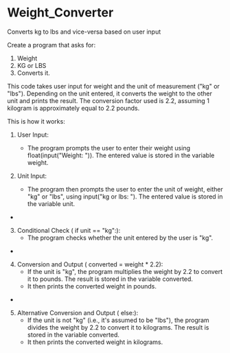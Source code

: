 # Weight_Converter
Converts kg to lbs and vice-versa based on user input

Create a program that asks for:

1) Weight
2) KG or LBS
3) Converts it.

This code takes user input for weight and the unit of measurement ("kg" or "lbs"). Depending on the unit entered, it converts the weight to the other unit and prints the result. The conversion factor used is 2.2, assuming 1 kilogram is approximately equal to 2.2 pounds.

This is how it works:


1. User Input:
	- The program prompts the user to enter their weight using float(input("Weight: ")). The entered value is stored in the variable weight.

2. Unit Input:
	- The program then prompts the user to enter the unit of weight, either "kg" or "lbs", using input("kg or lbs: "). The entered value is stored in the variable unit.
 - 
3. Conditional Check ( if unit == "kg":):
	- The program checks whether the unit entered by the user is "kg".
 - 
4. Conversion and Output ( converted = weight * 2.2):
	- If the unit is "kg", the program multiplies the weight by 2.2 to convert it to pounds. The result is stored in the variable converted.
	- It then prints the converted weight in pounds.
 - 
5. Alternative Conversion and Output ( else:):
	- If the unit is not "kg" (i.e., it's assumed to be "lbs"), the program divides the weight by 2.2 to convert it to kilograms. The result is stored in the variable converted.
	- It then prints the converted weight in kilograms.
